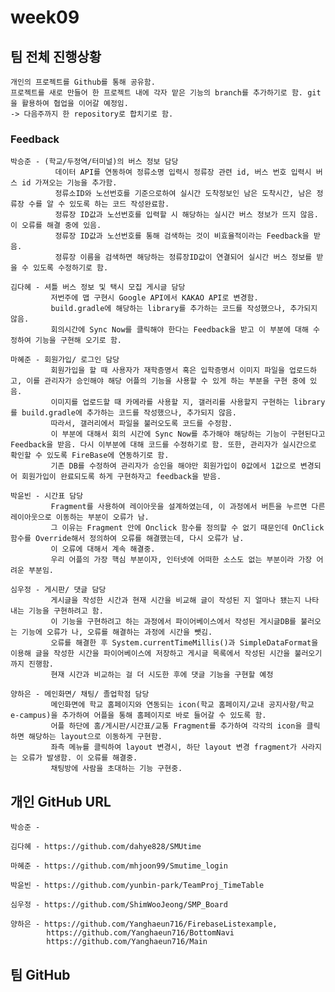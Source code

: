 # week09

## 팀 전체 진행상황
    
    개인의 프로젝트를 Github를 통해 공유함.
    프로젝트를 새로 만들어 한 프로젝트 내에 각자 맡은 기능의 branch를 추가하기로 함. git을 활용하여 협업을 이어갈 예정임.
    -> 다음주까지 한 repository로 합치기로 함.

### Feedback

    박승준 - (학교/두정역/터미널)의 버스 정보 담당
              데이터 API를 연동하여 정류소명 입력시 정류장 관련 id, 버스 번호 입력시 버스 id 가져오는 기능을 추가함.
              정류소ID와 노선번호를 기준으로하여 실시간 도착정보인 남은 도착시간, 남은 정류장 수를 알 수 있도록 하는 코드 작성완료함.
              정류장 ID값과 노선번호를 입력할 시 해당하는 실시간 버스 정보가 뜨지 않음. 이 오류를 해결 중에 있음.
              정류장 ID값과 노선번호를 통해 검색하는 것이 비효율적이라는 Feedback을 받음.
              정류장 이름을 검색하면 해당하는 정류장ID값이 연결되어 실시간 버스 정보를 받을 수 있도록 수정하기로 함.
    
    김다혜 - 셔틀 버스 정보 및 택시 모집 게시글 담당
             저번주에 맵 구현시 Google API에서 KAKAO API로 변경함. 
             build.gradle에 해당하는 library를 추가하는 코드를 작성했으나, 추가되지 않음.
             회의시간에 Sync Now를 클릭해야 한다는 Feedback을 받고 이 부분에 대해 수정하여 기능을 구현해 오기로 함.
    
    마혜준 - 회원가입/ 로그인 담당
             회원가입을 할 때 사용자가 재학증명서 혹은 입학증명서 이미지 파일을 업로드하고, 이를 관리자가 승인해야 해당 어플의 기능을 사용할 수 있게 하는 부분을 구현 중에 있음.
             이미지를 업로드할 때 카메라를 사용할 지, 갤러리를 사용할지 구현하는 library를 build.gradle에 추가하는 코드를 작성했으나, 추가되지 않음.
             따라서, 갤러리에서 파일을 불러오도록 코드를 수정함.
             이 부분에 대해서 회의 시간에 Sync Now를 추가해야 해당하는 기능이 구현된다고 Feedback을 받음. 다시 이부분에 대해 코드를 수정하기로 함. 또한, 관리자가 실시간으로 확인할 수 있도록 FireBase에 연동하기로 함.
             기존 DB를 수정하여 관리자가 승인을 해야만 회원가입이 0값에서 1값으로 변경되어 회원가입이 완료되도록 하게 구현하자고 feedback을 받음.
    
    박윤빈 - 시간표 담당
             Fragment를 사용하여 레이아웃을 설계하였는데, 이 과정에서 버튼을 누르면 다른 레이아웃으로 이동하는 부분이 오류가 남.
             그 이유는 Fragment 안에 Onclick 함수를 정의할 수 없기 때문인데 OnClick 함수를 Override해서 정의하여 오류를 해결했는데, 다시 오류가 남.
             이 오류에 대해서 계속 해결중.
             우리 어플의 가장 핵심 부분이자, 인터넷에 어떠한 소스도 없는 부분이라 가장 어려운 부분임.
    
    심우정 - 게시판/ 댓글 담당
             게시글을 작성한 시간과 현재 시간을 비교해 글이 작성된 지 얼마나 됐는지 나타내는 기능을 구현하려고 함.
             이 기능을 구현하려고 하는 과정에서 파이어베이스에서 작성된 게시글DB를 불러오는 기능에 오류가 나, 오류를 해결하는 과정에 시간을 뺏김.
             오류를 해결한 후 System.currentTimeMillis()과 SimpleDataFormat을 이용해 글을 작성한 시간을 파이어베이스에 저장하고 게시글 목록에서 작성된 시간을 불러오기까지 진행함.
             현재 시간과 비교하는 걸 더 시도한 후에 댓글 기능을 구현할 예정
    
    양하은 - 메인화면/ 채팅/ 졸업학점 담당
             메인화면에 학교 홈페이지와 연동되는 icon(학교 홈페이지/교내 공지사항/학교 e-campus)을 추가하여 어플을 통해 홈페이지로 바로 들어갈 수 있도록 함.
             어플 하단에 홈/게시판/시간표/교통 Fragment를 추가하여 각각의 icon을 클릭하면 해당하는 layout으로 이동하게 구현함.
             좌측 메뉴를 클릭하여 layout 변경시, 하단 layout 변경 fragment가 사라지는 오류가 발생함. 이 오류를 해결중.
             채팅방에 사람을 초대하는 기능 구현중.
            

## 개인 GitHub URL
    박승준 - 
    
    김다혜 - https://github.com/dahye828/SMUtime
    
    마혜준 - https://github.com/mhjoon99/Smutime_login
    
    박윤빈 - https://github.com/yunbin-park/TeamProj_TimeTable
    
    심우정 - https://github.com/ShimWooJeong/SMP_Board
    
    양하은 - https://github.com/Yanghaeun716/FirebaseListexample,
            https://github.com/Yanghaeun716/BottomNavi
            https://github.com/Yanghaeun716/Main

## 팀 GitHub

